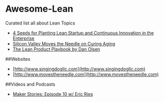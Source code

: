 # Awesome-Lean
Curated list all about Lean Topics

 - [4 Seeds for Planting Lean Startup and Continuous Innovation in the Enterprise](http://www.movestheneedle.com/4-seeds-for-planting-lean-startup-and-continuous-innovation-in-the-enterprise/)
 - [Silicon Valley Moves the Needle on Curing Aging](http://www.singingdogllc.com/980/lean-startup-breakthrough-innovation-in-large-enterprises/)
 - [The Lean Product Playbook by Dan Olsen](http://www.slideshare.net/dan_o/the-lean-product-playbook-by-dan-olsen-48299947)

##Websites
 - [http://www.singingdogllc.com](http://www.singingdogllc.com)
 - [http://www.movestheneedle.com](http://www.movestheneedle.com)

##Videos and Podcasts
 - [Maker Stories: Episode 10 w/ Eric Ries](https://overcast.fm/+BowsiYJIA)

